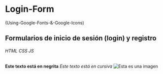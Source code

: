 # Login-Form
(Using-Google-Fonts-&amp;-Google-Icons)
## Formularios de inicio de sesión (login) y registro
###### HTML CSS JS
**Este texto está en negrita**
*Este texto está en cursiva*
![Esta es una imagen](https://myoctocat.com/assets/images/base-octocat.svg)
